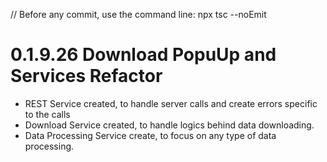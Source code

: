 // Before any commit, use the command line: npx tsc --noEmit

# 0.1.9.26 Download PopuUp and Services Refactor

- REST Service created, to handle server calls and create errors specific to the calls
- Download Service created, to handle logics behind data downloading.
- Data Processing Service create, to focus on any type of data processing.